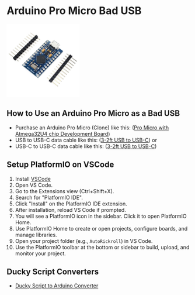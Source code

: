 # Arduino Pro Micro Bad USB

<img src="img/arduino_pro_micro.jpg" alt="Arduino Pro Micro" width="200"/>

## How to Use an Arduino Pro Micro as a Bad USB

- Purchase an Arduino Pro Micro (Clone) like this: ([Pro Micro with Atmega32U4 chip Development Board](https://a.co/d/aajqI4v))
- USB to USB-C data cable like this: ([3-2ft USB to USB-C](https://a.co/d/4LSTE2W)) or
- USB-C to USB-C data cable like this: ([3-2ft USB to USB-C]( https://a.co/d/4n8lFru))

## Setup PlatformIO on VSCode

1. Install [VSCode](https://code.visualstudio.com/)
2. Open VS Code.
3. Go to the Extensions view (Ctrl+Shift+X).
4. Search for "PlatformIO IDE".
5. Click "Install" on the PlatformIO IDE extension.
6. After installation, reload VS Code if prompted.
7. You will see a PlatformIO icon in the sidebar. Click it to open PlatformIO Home.
8. Use PlatformIO Home to create or open projects, configure boards, and manage libraries.
9. Open your project folder (e.g., `AutoRickroll`) in VS Code.
10. Use the PlatformIO toolbar at the bottom or sidebar to build, upload, and monitor your project.

## Ducky Script Converters

- [Ducky Script to Arduino Converter](https://github.com/htr-tech/ducky)
